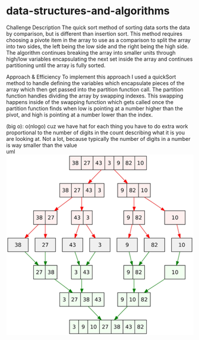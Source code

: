 # data-structures-and-algorithms
Challenge Description
The quick sort method of sorting data sorts the data by comparison, but is different than insertion sort. This method requires choosing a pivote item in the array to use as a comparison to split the array into two sides, the left being the low side and the right being the high side. The algorithm continues breaking the array into smaller units through high/low variables encapsulating the next set inside the array and continues partitioning until the array is fully sorted.

Approach & Efficiency
To implement this approach I used a quickSort method to handle defining the variables which encapsulate pieces of the array which then get passed into the partition function call. The partition function handles dividing the array by swapping indexes. This swapping happens inside of the swapping function which gets called once the partition function finds when low is pointing at a number higher than the pivot, and high is pointing at a number lower than the index.

(big o):
 o(nlogo) cuz we have hat for each thing you have to do extra work proportional to the number of digits in the count describing what it is you are looking at. Not a lot, because typically the number of digits in a number is way smaller than the value  
uml
![](https://github.com/401-advanced-javascript-bayan/data-structures-and-algorithms/blob/code28/image/1_Wb7sjviC18Hj5yRS6CdqKw.jpeg)
